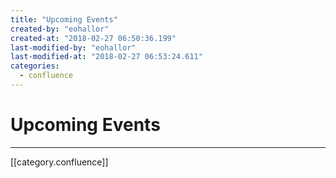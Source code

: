 ```yaml
---
title: "Upcoming Events"
created-by: "eohallor"
created-at: "2018-02-27 06:50:36.199"
last-modified-by: "eohallor"
last-modified-at: "2018-02-27 06:53:24.611"
categories:
  - confluence
---
```


# Upcoming Events


---

[[category.confluence]]
